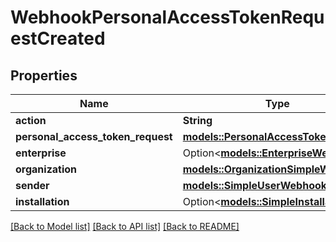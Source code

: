 # WebhookPersonalAccessTokenRequestCreated

## Properties

Name | Type | Description | Notes
------------ | ------------- | ------------- | -------------
**action** | **String** |  | 
**personal_access_token_request** | [**models::PersonalAccessTokenRequest**](personal-access-token-request.md) |  | 
**enterprise** | Option<[**models::EnterpriseWebhooks**](enterprise-webhooks.md)> |  | [optional]
**organization** | [**models::OrganizationSimpleWebhooks**](organization-simple-webhooks.md) |  | 
**sender** | [**models::SimpleUserWebhooks**](simple-user-webhooks.md) |  | 
**installation** | Option<[**models::SimpleInstallation**](simple-installation.md)> |  | [optional]

[[Back to Model list]](../README.md#documentation-for-models) [[Back to API list]](../README.md#documentation-for-api-endpoints) [[Back to README]](../README.md)


